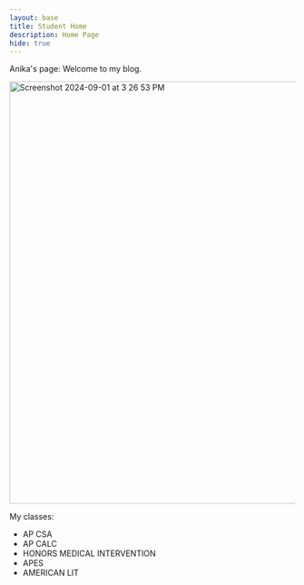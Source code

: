 ```yaml
---
layout: base
title: Student Home 
description: Home Page
hide: true
---
```


Anika's page: 
Welcome to my blog. 

<img width="745" alt="Screenshot 2024-09-01 at 3 26 53 PM" src="https://github.com/user-attachments/assets/95696481-2be2-49a3-bfe5-05c638c2e030">


My classes: 

- AP CSA  
- AP CALC  
- HONORS MEDICAL INTERVENTION  
- APES  
- AMERICAN LIT
